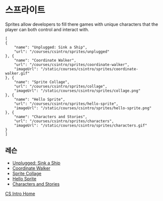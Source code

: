 # 스프라이트

Sprites allow developers to fill there games with unique characters that the player can both control and interact with.

```codecard
[
{
    "name": "Unplugged: Sink a Ship",
    "url": "/courses/csintro/sprites/unplugged"
}, {
    "name": "Coordinate Walker",
    "url": "/courses/csintro/sprites/coordinate-walker",
    "imageUrl": "/static/courses/csintro/sprites/coordinate-walker.gif"
}, {
    "name": "Sprite Collage",
    "url": "/courses/csintro/sprites/collage",
    "imageUrl": "/static/courses/csintro/sprites/collage.png"
}, {
    "name": "Hello Sprite",
    "url": "/courses/csintro/sprites/hello-sprite",
    "imageUrl": "/static/courses/csintro/sprites/hello-sprite.png"
}, {
    "name": "Characters and Stories",
    "url": "/courses/csintro/sprites/characters",
    "imageUrl": "/static/courses/csintro/sprites/characters.gif"
}
]
```

## 레슨

* [Unplugged: Sink a Ship](/courses/advanced-blocks/sprites/unplugged)
* [Coordinate Walker](/courses/advanced-blocks/sprites/coordinate-walker)
* [Sprite Collage](/courses/advanced-blocks/sprites/collage)
* [Hello Sprite](/courses/advanced-blocks/sprites/hello-sprite)
* [Characters and Stories](/courses/csintro/sprites/characters)

[CS Intro Home](/courses/csintro)